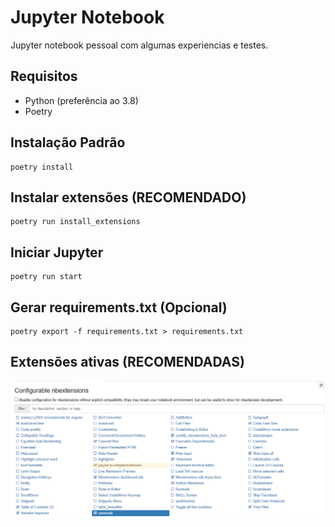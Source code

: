 # Jupyter Notebook

Jupyter notebook pessoal com algumas experiencias e testes.

## Requisitos

- Python (preferência ao 3.8)
- Poetry

## Instalação Padrão

```shell
poetry install
```

## Instalar extensões (RECOMENDADO)
```shell
poetry run install_extensions
```

## Iniciar Jupyter

```shell
poetry run start
```

## Gerar requirements.txt (Opcional)

```shell
poetry export -f requirements.txt > requirements.txt
```

## Extensões ativas (RECOMENDADAS)

![preferencia_extensoes_ativas](./preferencia_extensoes_ativas.png)
